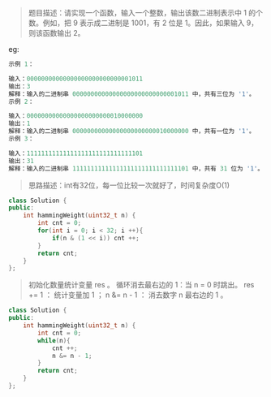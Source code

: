 > 题目描述：请实现一个函数，输入一个整数，输出该数二进制表示中 1 的个数。例如，把 9 表示成二进制是 1001，有 2 位是 1。因此，如果输入 9，则该函数输出 2。
>

eg:

```java
示例 1：

输入：00000000000000000000000000001011
输出：3
解释：输入的二进制串 00000000000000000000000000001011 中，共有三位为 '1'。
示例 2：

输入：00000000000000000000000010000000
输出：1
解释：输入的二进制串 00000000000000000000000010000000 中，共有一位为 '1'。
示例 3：

输入：11111111111111111111111111111101
输出：31
解释：输入的二进制串 11111111111111111111111111111101 中，共有 31 位为 '1'。
```

> 思路描述：int有32位，每一位比较一次就好了，时间复杂度O(1)
>

```C++
class Solution {
public:
    int hammingWeight(uint32_t n) {
        int cnt = 0;
        for(int i = 0; i < 32; i ++){
            if(n & (1 << i)) cnt ++;
        }
        return cnt;
    }
};
```

> 初始化数量统计变量 res 。
> 		循环消去最右边的 1：当 n = 0 时跳出。
> 		res += 1 ： 统计变量加 1 ；
> 		n &= n - 1 ： 消去数字 n 最右边的 1 。

```C++
class Solution {
public:
    int hammingWeight(uint32_t n) {
        int cnt = 0;
        while(n){
            cnt ++;
            n &= n - 1;
        }
        return cnt;
    }
};
```

